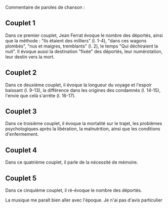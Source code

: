Commentaire de paroles de chanson :

## Couplet 1

Dans ce premier couplet, Jean Ferrat évoque le nombre des déportés,
ainsi que la méthode : "Ils étaient des milliers" (l. 1-4), "dans ces wagons plombés",
"nus et maigres, tremblants" (l. 2), le temps "Qui déchiraient la nuit". Il évoque aussi la destination "fixée"
des déportés, leur numérotation, leur destin vers la mort.

## Couplet 2

Dans ce deuxième couplet, il évoque la longueur du voyage et l'espoir baissant (l. 9-13), la différence dans
les origines des condamnés (l. 14-15), l'envie que celà s'arrête (l. 16-17).

## Couplet 3

Dans ce troisième couplet, il évoque la mortalité sur le trajet, les problèmes psychologiques après la
libération, la malnutrition, ainsi que les conditions d'enfermement. 

## Couplet 4

Dans ce quatrième couplet, il parle de la nécessité de mémoire.

## Couplet 5

Dans ce cinquième couplet, il ré-évoque le nombre des déportés.

La musique me paraît bien aller avec l'époque. Je n'ai pas d'avis particulier